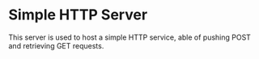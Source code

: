 # Simple HTTP Server

This server is used to host a simple HTTP service, able of pushing POST and retrieving GET requests.
